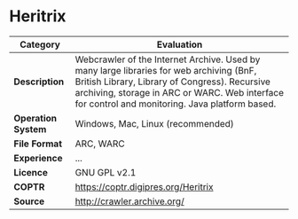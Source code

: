 # Heritrix

| Category | Evaluation |
| --- | --- |
| **Description** | Webcrawler of the Internet Archive. Used by many large libraries for web archiving (BnF, British Library, Library of Congress). Recursive archiving, storage in ARC or WARC. Web interface for control and monitoring. Java platform based. |
| **Operation System** | Windows, Mac, Linux (recommended) |
| **File Format** | ARC, WARC |
| **Experience** | ... |
| **Licence** | GNU GPL v2.1 |
| **COPTR** | https://coptr.digipres.org/Heritrix |
| **Source** | http://crawler.archive.org/ |
